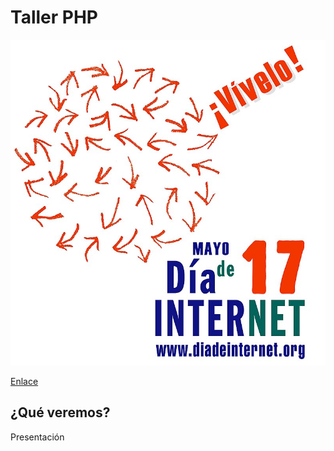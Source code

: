 # Taller PHP

![1747405926253](image/intro/1747405926253.png)

[Enlace](https://www.diadeinternet.org/2025/?)

## ¿Qué veremos?

Presentación
